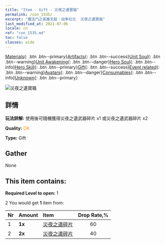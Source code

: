 ```yaml
---
title: "Item - Gift - 災夜之遺寶箱"
permalink: /con_1535/
excerpt: "魔法门之英雄无敌：战争纪元  災夜之遺寶箱"
last_modified_at: 2021-07-06
locale: cn
ref: "con_1535.md"
toc: false
classes: wide
---
```

 [Materials](/ItemsCN/){: .btn .btn--primary}[Artifacts](/ItemsCN/Artifacts/){: .btn .btn--success}[Unit Soul](/ItemsCN/UnitSoul/){: .btn .btn--warning}[Unit Awakening](/ItemsCN/UnitAwakening/){: .btn .btn--danger}[Hero Soul](/ItemsCN/HeroSoul/){: .btn .btn--info}[Hero Skill](/ItemsCN/HeroSkill/){: .btn .btn--primary}[Gift](/ItemsCN/Gift/){: .btn .btn--success}[Event related](/ItemsCN/Events/){: .btn .btn--warning}[Avatars](/ItemsCN/Avatars/){: .btn .btn--danger}[Consumables](/ItemsCN/Consumables/){: .btn .btn--info}[Unknown](/ItemsCN/Unknown/){: .btn .btn--primary}

 ![災夜之遺寶箱](/images/t/i_907149.png)

## 詳情
 **玩法詳解:** 使用後可隨機獲得災夜之遺武器碎片 x1 或災夜之遺武器碎片 x2

 **Quality:** <span style="color: #FF8C00">OK</span>

 **Type:** Gift

## Gather

  None

## This item contains:

 **Required Level to open:** 1

 2 You would get **1** item  from:

  | Nr | Amount |     Item    | Drop Rate,% |
  |:---|:-------|:------------|:---------:|
  | 1 |  **1x** | [災夜之遺碎片](/cn/Items/con_993/) | 60 | 
  | 2 |  **2x** | [災夜之遺碎片](/cn/Items/con_993/) | 40 | 
